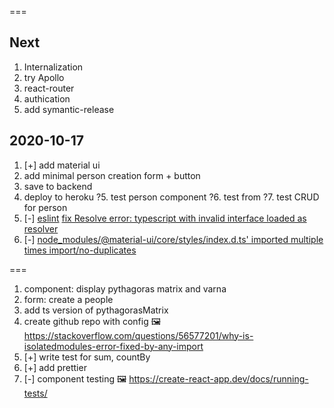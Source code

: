 ===

## Next

1. Internalization
2. try Apollo
3. react-router
4. authication
5. add symantic-release

## 2020-10-17

1. [+] add material ui
2. add minimal person creation form + button
3. save to backend
4. deploy to heroku
   ?5. test person component
   ?6. test from
   ?7. test CRUD for person
5. [-] [eslint](https://medium.com/@brygrill/create-react-app-with-typescript-eslint-prettier-and-github-actions-f3ce6a571c97)
   [fix Resolve error: typescript with invalid interface loaded as resolver](https://stackoverflow.com/a/63451047/6028246)
6. [-] [node_modules/@material-ui/core/styles/index.d.ts' imported multiple times import/no-duplicates]()

===

1. component: display pythagoras matrix and varna
2. form: create a people
3. add ts version of pythagorasMatrix
4. create github repo with config
   🖼 https://stackoverflow.com/questions/56577201/why-is-isolatedmodules-error-fixed-by-any-import
5. [+] write test for sum, countBy
6. [+] add prettier
7. [-] component testing
   🖼 https://create-react-app.dev/docs/running-tests/
